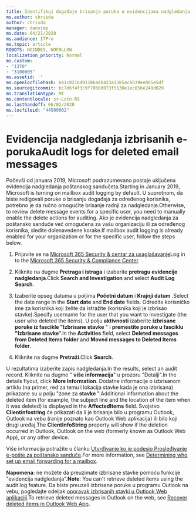 ```yaml
---
title: Identifikuj događaje brisanja poruka u evidencijama nadgledanja
ms.author: chrisda
author: chrisda
manager: dansimp
ms.date: 04/21/2020
ms.audience: ITPro
ms.topic: article
ROBOTS: NOINDEX, NOFOLLOW
localization_priority: Normal
ms.custom:
- "1370"
- "3100005"
ms.assetid: ''
ms.openlocfilehash: 641c0216491186aeb423a13854c6b39ee005e5df
ms.sourcegitcommit: bc7d6f4f3c9f7060d073f5130e1ec856e248d020
ms.translationtype: MT
ms.contentlocale: sr-Latn-RS
ms.lasthandoff: 06/02/2020
ms.locfileid: "44509002"
---
```

# <a name="audit-logs-for-deleted-email-messages"></a><span data-ttu-id="38bf1-102">Evidencija nadgledanja izbrisanih e-poruka</span><span class="sxs-lookup"><span data-stu-id="38bf1-102">Audit logs for deleted email messages</span></span>

<span data-ttu-id="38bf1-103">Počevši od januara 2019, Microsoft podrazumevano postaje uključena evidencija nadgledanja poštanskog sandučeta.</span><span class="sxs-lookup"><span data-stu-id="38bf1-103">Starting in January 2019, Microsoft is turning on mailbox audit logging by default.</span></span> <span data-ttu-id="38bf1-104">U suprotnom, da biste redigovali poruke o brisanju događaja za određenog korisnika, potrebno je da ručno omogućite brisanje radnji za nadgledanje.</span><span class="sxs-lookup"><span data-stu-id="38bf1-104">Otherwise, to review delete message events for a specific user, you need to manually enable the delete actions for auditing.</span></span> <span data-ttu-id="38bf1-105">Ako je evidencija nadgledanja za poštansko sanduče već omogućena za vašu organizaciju ili za određenog korisnika, sledite dolenavedene korake.</span><span class="sxs-lookup"><span data-stu-id="38bf1-105">If mailbox audit logging is already enabled for your organization or for the specific user, follow the steps below.</span></span>

1. <span data-ttu-id="38bf1-106">Prijavite se na [Microsoft 365 Security & centar za usaglašavanje](https://protection.office.com/)</span><span class="sxs-lookup"><span data-stu-id="38bf1-106">Log in to the [Microsoft 365 Security & Compliance Center](https://protection.office.com/)</span></span>

2. <span data-ttu-id="38bf1-107">Kliknite na dugme **Pretraga i istraga** i izaberite **pretragu evidencije nadgledanja**.</span><span class="sxs-lookup"><span data-stu-id="38bf1-107">Click **Search and Investigation** and select **Audit Log Search**.</span></span>

3. <span data-ttu-id="38bf1-108">Izaberite opseg datuma u poljima **Početni datum** i **Krajnji datum** .</span><span class="sxs-lookup"><span data-stu-id="38bf1-108">Select the date range in the **Start date** and **End date** fields.</span></span> <span data-ttu-id="38bf1-109">Odredite korisničko ime za korisnika koji želite da istražite (korisnika koji je izbrisao stavke).</span><span class="sxs-lookup"><span data-stu-id="38bf1-109">Specify username for the user that you want to investigate (the user who deleted the items).</span></span> <span data-ttu-id="38bf1-110">U polju **aktivnosti** izaberite **izbrisane poruke iz fascikle "Izbrisane stavke** " i **premestite poruke u fasciklu "Izbrisane stavke**".</span><span class="sxs-lookup"><span data-stu-id="38bf1-110">In the **Activities** field, select **Deleted messages from Deleted Items folder** and **Moved messages to Deleted Items folder**.</span></span>

4. <span data-ttu-id="38bf1-111">Kliknite na dugme **Pretraži**.</span><span class="sxs-lookup"><span data-stu-id="38bf1-111">Click **Search**.</span></span>

<span data-ttu-id="38bf1-112">U rezultatima izaberite zapis nadgledanja.</span><span class="sxs-lookup"><span data-stu-id="38bf1-112">In the results, select an audit record.</span></span> <span data-ttu-id="38bf1-113">Kliknite na dugme " **više informacija**" u prozoru "Detalji".</span><span class="sxs-lookup"><span data-stu-id="38bf1-113">In the details flyout, click **More Information**.</span></span> <span data-ttu-id="38bf1-114">Dodatne informacije o izbrisanom artiklu (na primer, red za temu i lokacija stavke kada je ona izbrisana) prikazane su u polju "zone za **stavke** ".</span><span class="sxs-lookup"><span data-stu-id="38bf1-114">Additional information about the deleted item (for example, the subject line and the location of the item when it was deleted) is displayed in the **AffectedItems** field.</span></span> <span data-ttu-id="38bf1-115">Svojstvo **Clientinfostring** će prikazati da li je brisanje bilo u programu Outlook, Outlook na vebu (ranije poznato kao Outlook Web aplikacija) ili bilo koji drugi uređaj.</span><span class="sxs-lookup"><span data-stu-id="38bf1-115">The **ClientInfoString** property will show if the deletion occurred in Outlook, Outlook on the web (formerly known as Outlook Web App), or any other device.</span></span>

<span data-ttu-id="38bf1-116">Više informacija potražite u članku [Utvrđivanje ko je podesio Prosleđivanje e-pošte za poštansko sanduče](https://docs.microsoft.com/microsoft-365/compliance/auditing-troubleshooting-scenarios#determine-if-a-user-deleted-email-items).</span><span class="sxs-lookup"><span data-stu-id="38bf1-116">For more information, see [Determining who set up email forwarding for a mailbox](https://docs.microsoft.com/microsoft-365/compliance/auditing-troubleshooting-scenarios#determine-if-a-user-deleted-email-items).</span></span>

<span data-ttu-id="38bf1-117">**Napomena**: ne možete da preuzimate izbrisane stavke pomoću funkcije "evidencija nadgledanja".</span><span class="sxs-lookup"><span data-stu-id="38bf1-117">**Note**: You can't retrieve deleted items using the audit log feature.</span></span> <span data-ttu-id="38bf1-118">Da biste preuzeli izbrisane poruke u programu Outlook na vebu, pogledajte odeljak [oporavak izbrisanih stavki u Outlook Web aplikaciji](https://support.office.com/article/C3D8FC15-EEEF-4F1C-81DF-E27964B7EDD4).</span><span class="sxs-lookup"><span data-stu-id="38bf1-118">To retrieve deleted messages in Outlook on the web, see [Recover deleted items in Outlook Web App](https://support.office.com/article/C3D8FC15-EEEF-4F1C-81DF-E27964B7EDD4).</span></span>
